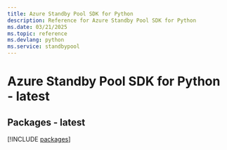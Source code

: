 ```yaml
---
title: Azure Standby Pool SDK for Python
description: Reference for Azure Standby Pool SDK for Python
ms.date: 03/21/2025
ms.topic: reference
ms.devlang: python
ms.service: standbypool
---
```

# Azure Standby Pool SDK for Python - latest
## Packages - latest
[!INCLUDE [packages](standby-pool-index.md)]